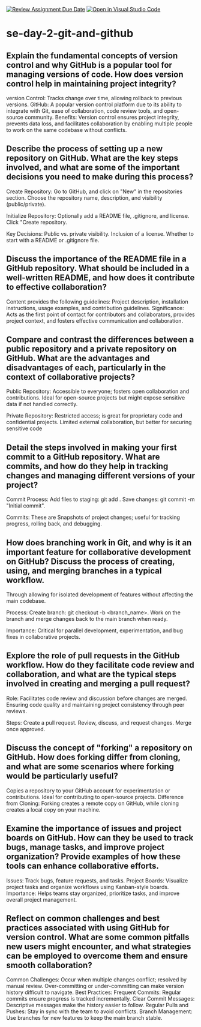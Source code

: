 [![Review Assignment Due Date](https://classroom.github.com/assets/deadline-readme-button-22041afd0340ce965d47ae6ef1cefeee28c7c493a6346c4f15d667ab976d596c.svg)](https://classroom.github.com/a/8wgCKhpZ)
[![Open in Visual Studio Code](https://classroom.github.com/assets/open-in-vscode-2e0aaae1b6195c2367325f4f02e2d04e9abb55f0b24a779b69b11b9e10269abc.svg)](https://classroom.github.com/online_ide?assignment_repo_id=15584810&assignment_repo_type=AssignmentRepo)
# se-day-2-git-and-github
## Explain the fundamental concepts of version control and why GitHub is a popular tool for managing versions of code. How does version control help in maintaining project integrity?
version Control: Tracks change over time, allowing rollback to previous versions.
GitHub: A popular version control platform due to its ability to integrate with Git, ease of collaboration, code review tools, and open-source community.
Benefits: Version control ensures project integrity, prevents data loss, and facilitates collaboration by enabling multiple people to work on the same codebase without conflicts.

## Describe the process of setting up a new repository on GitHub. What are the key steps involved, and what are some of the important decisions you need to make during this process?
Create Repository:
Go to GitHub, and click on "New" in the repositories section.
Choose the repository name, description, and visibility (public/private).

Initialize Repository:
Optionally add a README file, .gitignore, and license.
Click "Create repository.

Key Decisions:
Public vs. private visibility.
Inclusion of a license.
Whether to start with a README or .gitignore file.

## Discuss the importance of the README file in a GitHub repository. What should be included in a well-written README, and how does it contribute to effective collaboration?
Content provides the following guidelines: Project description, installation instructions, usage examples, and contribution guidelines.
Significance: Acts as the first point of contact for contributors and collaborators, provides project context, and fosters effective communication and collaboration.

## Compare and contrast the differences between a public repository and a private repository on GitHub. What are the advantages and disadvantages of each, particularly in the context of collaborative projects?
Public Repository:
Accessible to everyone; fosters open collaboration and contributions.
Ideal for open-source projects but might expose sensitive data if not handled correctly.

Private Repository:
Restricted access; is great for proprietary code and confidential projects.
Limited external collaboration, but better for securing sensitive code

## Detail the steps involved in making your first commit to a GitHub repository. What are commits, and how do they help in tracking changes and managing different versions of your project?
Commit Process:
Add files to staging: git add <file>.
Save changes: git commit -m "Initial commit".

Commits:
These are Snapshots of project changes; useful for tracking progress, rolling back, and debugging.
## How does branching work in Git, and why is it an important feature for collaborative development on GitHub? Discuss the process of creating, using, and merging branches in a typical workflow.
Through allowing for isolated development of features without affecting the main codebase.

Process:
Create branch: git checkout -b <branch_name>.
Work on the branch and merge changes back to the main branch when ready.

Importance: Critical for parallel development, experimentation, and bug fixes in collaborative projects.

## Explore the role of pull requests in the GitHub workflow. How do they facilitate code review and collaboration, and what are the typical steps involved in creating and merging a pull request?
Role: Facilitates code review and discussion before changes are merged.
Ensuring code quality and maintaining project consistency through peer reviews.

Steps:
Create a pull request.
Review, discuss, and request changes.
Merge once approved.

## Discuss the concept of "forking" a repository on GitHub. How does forking differ from cloning, and what are some scenarios where forking would be particularly useful?
Copies a repository to your GitHub account for experimentation or contributions.
Ideal for contributing to open-source projects.
Difference from Cloning: Forking creates a remote copy on GitHub, while cloning creates a local copy on your machine.

## Examine the importance of issues and project boards on GitHub. How can they be used to track bugs, manage tasks, and improve project organization? Provide examples of how these tools can enhance collaborative efforts.
Issues: Track bugs, feature requests, and tasks.
Project Boards: Visualize project tasks and organize workflows using Kanban-style boards.
Importance: Helps teams stay organized, prioritize tasks, and improve overall project management.

## Reflect on common challenges and best practices associated with using GitHub for version control. What are some common pitfalls new users might encounter, and what strategies can be employed to overcome them and ensure smooth collaboration?
Common Challenges:
Occur when multiple changes conflict; resolved by manual review.
Over-committing or under-committing can make version history difficult to navigate.
Best Practices:
Frequent Commits: Regular commits ensure progress is tracked incrementally.
Clear Commit Messages: Descriptive messages make the history easier to follow.
Regular Pulls and Pushes: Stay in sync with the team to avoid conflicts.
Branch Management: Use branches for new features to keep the main branch stable.
